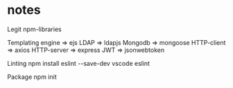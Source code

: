 # notes

Legit npm-libraries

Templating engine => ejs
LDAP => ldapjs
Mongodb => mongoose
HTTP-client => axios
HTTP-server => express
JWT => jsonwebtoken

Linting
npm install eslint --save-dev
vscode eslint

Package
npm init
